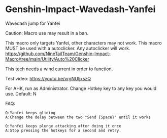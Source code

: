 # Genshin-Impact-Wavedash-Yanfei
Wavedash jump for Yanfei

Caution: Macro use may result in a ban.

This macro only targets Yanfei, other characters may not work.
This macro MUST be used with a autoclicker. Any autoclicker will work.
https://github.com/NineTailTeam/Genshin-Impact-Macro/tree/main/Utility/Auto%20Clicker

This tech needs a wind current in order to function.

Test video: https://youtu.be/vrgNUljxszQ

For AHK, run as Administrator. Change Hotkey key to any key you would use. Default: N

FAQ:
	
	Q:Yanfei keeps gliding
	A:Change the delay between the two "Send {Space}" until it works
	
	Q:Yanfei keeps plunge attacking after doing it once
	A:Stop pressing the hotkeys for a second and retry.
